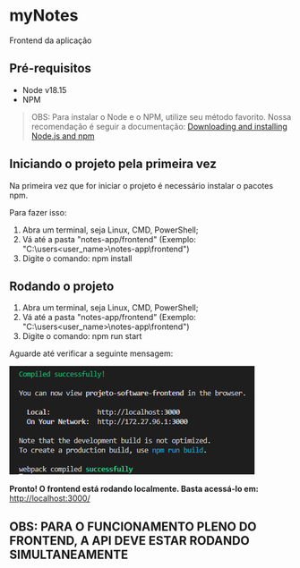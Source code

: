 # myNotes

Frontend da aplicação

## Pré-requisitos

- Node v18.15
- NPM

> OBS: Para instalar o Node e o NPM, utilize seu método favorito. Nossa recomendação é seguir a documentação: [Downloading and installing Node.js and npm](https://docs.npmjs.com/downloading-and-installing-node-js-and-npm)

## Iniciando o projeto pela primeira vez

Na primeira vez que for iniciar o projeto é necessário instalar o pacotes npm.

Para fazer isso:

1. Abra um terminal, seja Linux, CMD, PowerShell;
2. Vá até a pasta "notes-app/frontend" (Exemplo: "C:\users\<user_name>\notes-app\frontend")
3. Digite o comando: npm install

## Rodando o projeto

1. Abra um terminal, seja Linux, CMD, PowerShell;
2. Vá até a pasta "notes-app/frontend" (Exemplo: "C:\users\<user_name>\notes-app\frontend")
3. Digite o comando: npm run start

Aguarde até verificar a seguinte mensagem:

![npm-run-start](./src/assets/npm-run-start.png)

**Pronto! O frontend está rodando localmente. Basta acessá-lo em:** [http://localhost:3000/](http://localhost:3000/)

## OBS: PARA O FUNCIONAMENTO PLENO DO FRONTEND, A API DEVE ESTAR RODANDO SIMULTANEAMENTE
